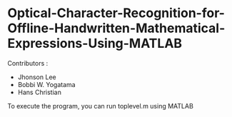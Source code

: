 # Optical-Character-Recognition-for-Offline-Handwritten-Mathematical-Expressions-Using-MATLAB

Contributors :
- Jhonson Lee
- Bobbi W. Yogatama
- Hans Christian

To execute the program, you can run toplevel.m using MATLAB
